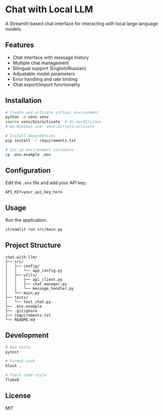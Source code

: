 # Chat with Local LLM

A Streamlit-based chat interface for interacting with local large language models.

## Features

- Chat interface with message history
- Multiple chat management
- Bilingual support (English/Russian)
- Adjustable model parameters
- Error handling and rate limiting
- Chat export/import functionality

## Installation

```bash
# Create and activate virtual environment
python -m venv venv
source venv/bin/activate  # On macOS/Linux
# On Windows use: venv\Scripts\activate

# Install dependencies
pip install -r requirements.txt

# Set up environment variables
cp .env.example .env
```

## Configuration

Edit the `.env` file and add your API key:

```
API_KEY=your_api_key_here
```

## Usage

Run the application:

```bash
streamlit run src/main.py
```

## Project Structure

```
chat-with-llm/
├── src/
│   ├── config/
│   │   └── app_config.py
│   ├── utils/
│   │   ├── api_client.py
│   │   ├── chat_manager.py
│   │   └── message_handler.py
│   └── main.py
├── tests/
│   └── test_chat.py
├── .env.example
├── .gitignore
├── requirements.txt
└── README.md
```

## Development

```bash
# Run tests
pytest

# Format code
black .

# Check code style
flake8
```

## License

MIT
